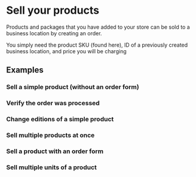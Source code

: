 # Sell your products

Products and packages that you have added to your store can be sold to a business location by creating an order.

You simply need the product SKU (found here), ID of a previously created business location, and price you will be charging

## Examples

### Sell a simple product (without an order form)

### Verify the order was processed

### Change editions of a simple product

### Sell multiple products at once

### Sell a product with an order form

### Sell multiple units of a product

